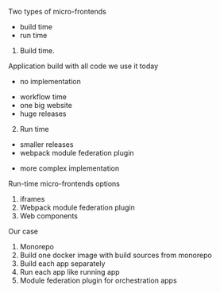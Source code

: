 
Two types of micro-frontends
- build time
- run time

1. Build time.

Application build with all code
we use it today 

 + no implementation

 - workflow time
 - one big website
 - huge releases

 2. Run time

 + smaller releases
 + webpack module federation plugin

 - more complex implementation



Run-time micro-frontends options


 1. iframes
 2. Webpack module federation plugin
 3. Web components





Our case

1. Monorepo
2. Build one docker image with build sources from monorepo
3. Build each app separately
4. Run each app like running app
5. Module federation plugin for orchestration apps

